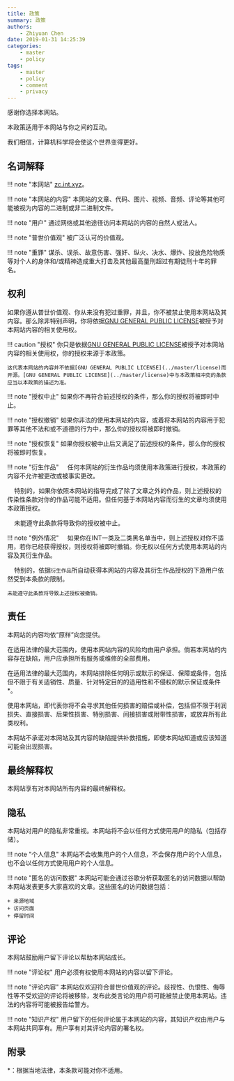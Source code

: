 ```yaml
---
title: 政策
summary: 政策
authors:
    - Zhiyuan Chen
date: 2019-01-31 14:25:39
categories: 
    - master
    - policy
tags:
    - master
    - policy
    - comment
    - privacy
---
```


感谢你选择本网站。

本政策适用于本网站与你之间的互动。

我们相信，计算机科学将会使这个世界变得更好。

## 名词解释

!!! note "本网站"
    [zc.int.xyz](https://zc.int.xyz)。

!!! note "本网站的内容"
    本网站的文章、代码、图片、视频、音频、评论等其他可能被视为内容的二进制或非二进制文件。

!!! note "用户"
    通过网络或其他途径访问本网站的内容的自然人或法人。

!!! note "普世价值观"
    被广泛认可的价值观。

!!! note "重罪"
    谋杀、误杀、故意伤害、强奸、纵火、决水、爆炸、投放危险物质等对个人的身体和/或精神造成重大打击及其他最高量刑超过有期徒刑十年的罪名。

## 权利

如果你遵从普世价值观、你从来没有犯过重罪，并且，你不被禁止使用本网站及其内容。那么除非特别声明，你将依据[GNU GENERAL PUBLIC LICENSE](../master/license)被授予对本网站内容的相关使用权。

!!! caution "授权"
    你只是依据[GNU GENERAL PUBLIC LICENSE](../master/license)被授予对本网站内容的相关使用权，你的授权来源于本政策。

    这代表本网站的内容并不依据[GNU GENERAL PUBLIC LICENSE](../master/license)而开源。[GNU GENERAL PUBLIC LICENSE](../master/license)中与本政策相冲突的条款应当以本政策的描述为准。

!!! note "授权中止"
    如果你不再符合前述授权的条件，那么你的授权将被即时中止。

!!! note "授权撤销"
    如果你非法的使用本网站的内容，或着将本网站的内容用于犯罪等其他不法和或不道德的行为中，那么你的授权将被即时撤销。

!!! note "授权恢复"
    如果你授权被中止后又满足了前述授权的条件，那么你的授权将被即时恢复。

!!! note "衍生作品"
    任何本网站的衍生作品均须使用本政策进行授权，本政策的内容不允许被更改或被事实更改。

    特别的，如果你依照本网站的指导完成了除了文章之外的作品，则上述授权的传染性条款对你的作品可能不适用。但任何基于本网站内容而衍生的文章均须使用本政策授权。

    未能遵守此条款将导致你的授权被中止。

!!! note "例外情况"
    如果你在INT一类及二类黑名单当中，则上述授权对你不适用，若你已经获得授权，则授权将被即时撤销。你无权以任何方式使用本网站的内容及其衍生作品。

    特别的，依据`衍生作品`所自动获得本网站的内容及其衍生作品授权的下游用户依然受到本条款的限制。

    未能遵守此条款将导致上述授权被撤销。

## 责任

本网站的内容均依“原样”向您提供。

在适用法律的最大范围内，使用本网站内容的风险均由用户承担。倘若本网站的内容存在缺陷，用户应承担所有服务或维修的全部费用。

在适用法律的最大范围内，本网站排除任何明示或默示的保证、保障或条件，包括但不限于有关适销性、质量、针对特定目的的适用性和不侵权的默示保证或条件*。

使用本网站，即代表你将不会寻求其他任何损害的赔偿或补偿，包括但不限于利润损失、直接损害、后果性损害、特别损害、间接损害或附带性损害，或放弃所有此类权利。

本网站不承诺对本网站及其内容的缺陷提供补救措施，即使本网站知道或应该知道可能会出现损害。

## 最终解释权

本网站享有对本网站所有内容的最终解释权。

## 隐私

本网站对用户的隐私非常重视。本网站将不会以任何方式使用用户的隐私（包括存储）。

!!! note "个人信息"
    本网站不会收集用户的个人信息，不会保存用户的个人信息，也不会以任何方式使用用户的个人信息。

!!! note "匿名的访问数据"
    本网站可能会通过谷歌分析获取匿名的访问数据以帮助本网站发表更多大家喜欢的文章。这些匿名的访问数据包括：

    + 来源地域
    + 访问页面
    + 停留时间

## 评论

本网站鼓励用户留下评论以帮助本网站成长。

!!! note "评论权"
    用户必须有权使用本网站的内容以留下评论。

!!! note "评论内容"
    本网站仅欢迎符合普世价值观的评论。歧视性、仇恨性、侮辱性等不受欢迎的评论将被移除，发布此类言论的用户将可能被禁止使用本网站。违法的内容将可能被报告给警方。

!!! note "知识产权"
    用户留下的任何评论属于本网站的内容，其知识产权由用户与本网站共同享有。用户享有对其评论内容的署名权。

## 附录

*：根据当地法律，本条款可能对你不适用。
